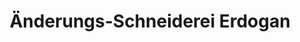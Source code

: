 ---
title: "Änderungs-Schneiderei Erdogan"
url: /mainz/aenderungs-schneiderei-erdogan/
shop: Schneiderei
---